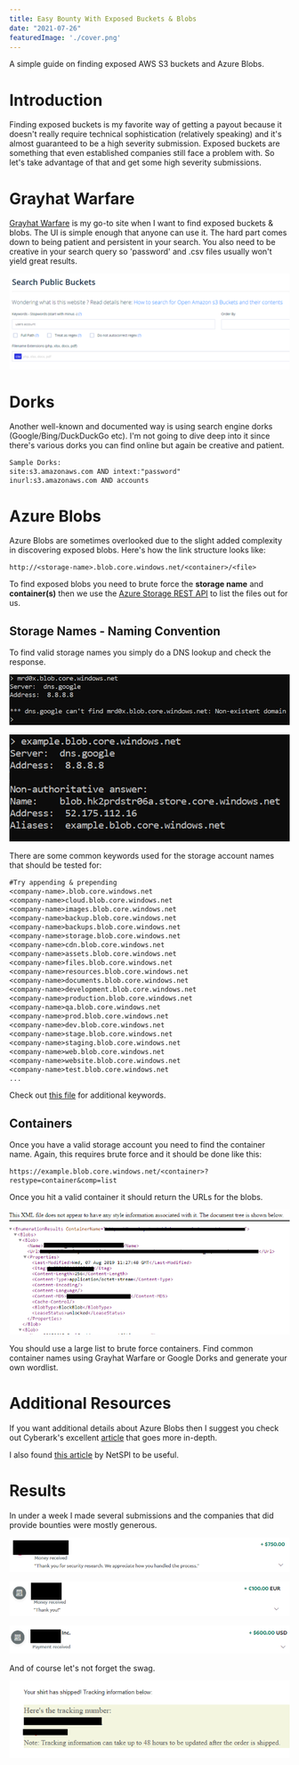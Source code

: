 ```yaml
---
title: Easy Bounty With Exposed Buckets & Blobs
date: "2021-07-26"
featuredImage: './cover.png'
---
```


A simple guide on finding exposed AWS S3 buckets and Azure Blobs<!-- end -->. 

# Introduction

Finding exposed buckets is my favorite way of getting a payout because it doesn't really require technical sophistication (relatively speaking) and it's almost guaranteed to be a high severity submission. Exposed buckets are something that even established companies still face a problem with. So let's take advantage of that and get some high severity submissions.

# Grayhat Warfare

<a href="https://buckets.grayhatwarfare.com/" target="_blank">Grayhat Warfare</a> is my go-to site when I want to find exposed buckets & blobs. The UI is simple enough that anyone can use it. The hard part comes down to being patient and persistent in your search. You also need to be creative in your search query so 'password' and .csv files usually won't yield great results.

![Grayhat-Warfare](./grayhat_warfare.png)

# Dorks

Another well-known and documented way is using search engine dorks (Google/Bing/DuckDuckGo etc). I'm not going to dive deep into it since there's various dorks you can find online but again be creative and patient.

    Sample Dorks:
    site:s3.amazonaws.com AND intext:"password"
    inurl:s3.amazonaws.com AND accounts


# Azure Blobs

Azure Blobs are sometimes overlooked due to the slight added complexity in discovering exposed blobs. Here's how the link structure looks like:

    http://<storage-name>.blob.core.windows.net/<container>/<file>

To find exposed blobs you need to brute force the **storage name** and **container(s)** then we use the <a href="https://docs.microsoft.com/en-us/rest/api/storageservices/" target="_blank">Azure Storage REST API</a> to list the files out for us.

## Storage Names - Naming Convention

To find valid storage names you simply do a DNS lookup and check the response.

![Invalid-Response](./nxdomain.png)

![Valid-Response](./valid_dns_response.png)


There are some common keywords used for the storage account names that should be tested for:

```
#Try appending & prepending
<company-name>.blob.core.windows.net
<company-name>cloud.blob.core.windows.net
<company-name>images.blob.core.windows.net
<company-name>backup.blob.core.windows.net
<company-name>backups.blob.core.windows.net
<company-name>storage.blob.core.windows.net
<company-name>cdn.blob.core.windows.net
<company-name>assets.blob.core.windows.net
<company-name>files.blob.core.windows.net
<company-name>resources.blob.core.windows.net
<company-name>documents.blob.core.windows.net
<company-name>development.blob.core.windows.net
<company-name>production.blob.core.windows.net
<company-name>qa.blob.core.windows.net
<company-name>prod.blob.core.windows.net
<company-name>dev.blob.core.windows.net
<company-name>stage.blob.core.windows.net
<company-name>staging.blob.core.windows.net
<company-name>web.blob.core.windows.net
<company-name>website.blob.core.windows.net
<company-name>test.blob.core.windows.net
...
```

Check out <a href="https://github.com/NetSPI/MicroBurst/blob/master/Misc/permutations.txt" target="_blank">this file</a> for additional keywords.

## Containers

Once you have a valid storage account you need to find the container name. Again, this requires brute force and it should be done like this:

```
https://example.blob.core.windows.net/<container>?restype=container&comp=list
```

Once you hit a valid container it should return the URLs for the blobs.

![Blob-Files](./files.png)

You should use a large list to brute force containers. Find common container names using Grayhat Warfare or Google Dorks and generate your own wordlist.

# Additional Resources

If you want additional details about Azure Blobs then I suggest you check out Cyberark's excellent <a href="https://www.cyberark.com/resources/threat-research-blog/hunting-azure-blobs-exposes-millions-of-sensitive-files" target="_blank">article</a> that goes more in-depth.

I also found <a href="https://www.netspi.com/blog/technical/cloud-penetration-testing/anonymously-enumerating-azure-file-resources/" target="_blank">this article</a> by NetSPI to be useful.


# Results

In under a week I made several submissions and the companies that did provide bounties were mostly generous.

![Payout-One](./payout1.png)


![Payout-Two](./payout2.png)


![Payout-Three](./payout3.png)

And of course let's not forget the swag.

![Swag](./swag.png)

